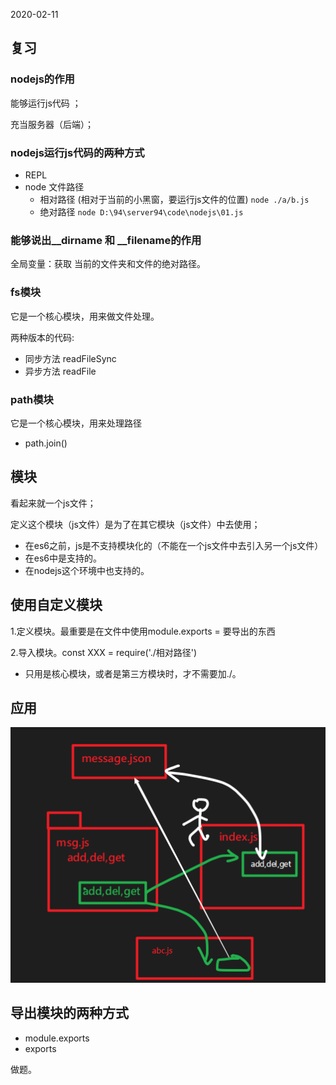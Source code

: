 2020-02-11

## 复习 

### nodejs的作用

能够运行js代码 ；

充当服务器（后端）；

### nodejs运行js代码的两种方式

- REPL
- node 文件路径
  - 相对路径 (相对于当前的小黑窗，要运行js文件的位置)  `node ./a/b.js` 
  - 绝对路径 `node D:\94\server94\code\nodejs\01.js`

### 能够说出\__dirname 和 __filename的作用

全局变量：获取 当前的文件夹和文件的绝对路径。



### fs模块

它是一个核心模块，用来做文件处理。

两种版本的代码:

- 同步方法 readFileSync
- 异步方法 readFile

### path模块

它是一个核心模块，用来处理路径

- path.join()



## 模块

看起来就一个js文件；

定义这个模块（js文件）是为了在其它模块（js文件）中去使用；

- 在es6之前，js是不支持模块化的（不能在一个js文件中去引入另一个js文件）
- 在es6中是支持的。
- 在nodejs这个环境中也支持的。



## 使用自定义模块

1.定义模块。最重要是在文件中使用module.exports = 要导出的东西

2.导入模块。const XXX = require('./相对路径')

 -  只用是核心模块，或者是第三方模块时，才不需要加./。



## 应用

![image-20200211111746016](asset/image-20200211111746016.png)

## 导出模块的两种方式

- module.exports
- exports

做题。